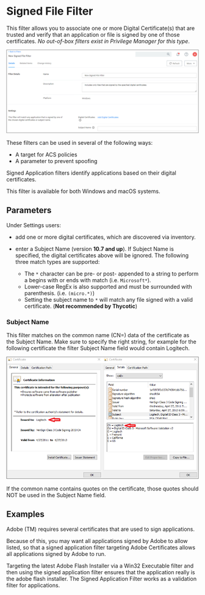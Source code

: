 [title]: # (Signed File)
[tags]: # (filter types)
[priority]: # (2)
# Signed File Filter

This filter allows you to associate one or more Digital Certificate(s) that are trusted and verify that an application or file is signed by one of those certificates. *No out-of-box filters exist in Privilege Manager for this type*.

  ![Signed File Filter Settings](images/signed-file-filter.png "Signed File Filter Settings")

These filters can be used in several of the following ways:

* A target for ACS policies
* A parameter to prevent spoofing

Signed Application filters identify applications based on their digital certificates.

This filter is available for both Windows and macOS systems.

## Parameters

Under Settings users:

* add one or more digital certificates, which are discovered via inventory.
* enter a Subject Name (version __10.7 and up__). If Subject Name is specified, the digital certificates above will be ignored. The following three match types are supported:

  * The `*` character can be pre- or post- appended to a string to perform a begins with or ends with match (i.e. `Microsoft*`).
  * Lower-case RegEx is also supported and must be surrounded with parenthesis. (i.e. `(micro.*)`)
  * Setting the subject name to `*` will match any file signed with a valid certificate. (__Not recommended by Thycotic__)

### Subject Name

This filter matches on the common name (CN=) data of the certificate as the Subject Name. Make sure to specify the right string, for example for the following certificate the filter Subject Name field would contain Logitech.

![cert](images/cert.png "Certificate dialog showing Issued to/CN= data")

If the common name contains quotes on the certificate, those quotes should NOT be used in the Subject Name field.

## Examples

Adobe (TM) requires several certificates that are used to sign applications.

Because of this, you may want all applications signed by Adobe to allow listed, so that a signed application filter targeting Adobe Certificates allows all applications signed by Adobe to run.

Targeting the latest Adobe Flash Installer via a Win32 Executable filter and then using the signed application filter ensures that the application really is the adobe flash installer. The Signed Application Filter works as a validation filter for applications.
